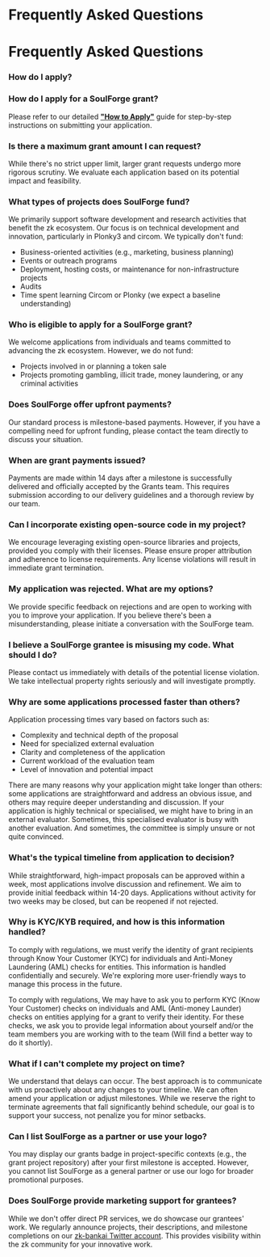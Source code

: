 # Frequently Asked Questions

# Frequently Asked Questions

### How do I apply?[​](https://github.com/zk-bankai/SoulForge#pencil-process "Direct link to How do I apply?")

### How do I apply for a SoulForge grant?

Please refer to our detailed **["How to Apply"](Process/how-to-apply.md)** guide for step-by-step instructions on submitting your application.

### Is there a maximum grant amount I can request?

While there's no strict upper limit, larger grant requests undergo more rigorous scrutiny. We evaluate each application based on its potential impact and feasibility.

### What types of projects does SoulForge fund?

We primarily support software development and research activities that benefit the zk ecosystem. Our focus is on technical development and innovation, particularly in Plonky3 and circom. We typically don't fund:
- Business-oriented activities (e.g., marketing, business planning)
- Events or outreach programs
- Deployment, hosting costs, or maintenance for non-infrastructure projects
- Audits
- Time spent learning Circom or Plonky (we expect a baseline understanding)

### Who is eligible to apply for a SoulForge grant?

We welcome applications from individuals and teams committed to advancing the zk ecosystem. However, we do not fund:
- Projects involved in or planning a token sale
- Projects promoting gambling, illicit trade, money laundering, or any criminal activities

### Does SoulForge offer upfront payments?

Our standard process is milestone-based payments. However, if you have a compelling need for upfront funding, please contact the team directly to discuss your situation.

### When are grant payments issued?

Payments are made within 14 days after a milestone is successfully delivered and officially accepted by the Grants team. This requires submission according to our delivery guidelines and a thorough review by our team.

### Can I incorporate existing open-source code in my project?

We encourage leveraging existing open-source libraries and projects, provided you comply with their licenses. Please ensure proper attribution and adherence to license requirements. Any license violations will result in immediate grant termination.

### My application was rejected. What are my options?

We provide specific feedback on rejections and are open to working with you to improve your application. If you believe there's been a misunderstanding, please initiate a conversation with the SoulForge team.

### I believe a SoulForge grantee is misusing my code. What should I do?

Please contact us immediately with details of the potential license violation. We take intellectual property rights seriously and will investigate promptly.

### Why are some applications processed faster than others?

Application processing times vary based on factors such as:
- Complexity and technical depth of the proposal
- Need for specialized external evaluation
- Clarity and completeness of the application
- Current workload of the evaluation team
- Level of innovation and potential impact

There are many reasons why your application might take longer than others: some applications are straightforward and address an obvious issue, and others may require deeper understanding and discussion. If your application is highly technical or specialised, we might have to bring in an external evaluator. Sometimes, this specialised evaluator is busy with another evaluation. And sometimes, the committee is simply unsure or not quite convinced.

### What's the typical timeline from application to decision?

While straightforward, high-impact proposals can be approved within a week, most applications involve discussion and refinement. We aim to provide initial feedback within 14-20 days. Applications without activity for two weeks may be closed, but can be reopened if not rejected.

### Why is KYC/KYB required, and how is this information handled?

To comply with regulations, we must verify the identity of grant recipients through Know Your Customer (KYC) for individuals and Anti-Money Laundering (AML) checks for entities. This information is handled confidentially and securely. We're exploring more user-friendly ways to manage this process in the future.

To comply with regulations, We may have to ask you to perform KYC (Know Your Customer) checks on individuals and AML (Anti-money Launder) checks on entities applying for a grant to verify their identity. For these checks, we ask you to provide legal information about yourself and/or the team members you are working with to the team (Will find a better way to do it shortly).

### What if I can't complete my project on time?

We understand that delays can occur. The best approach is to communicate with us proactively about any changes to your timeline. We can often amend your application or adjust milestones. While we reserve the right to terminate agreements that fall significantly behind schedule, our goal is to support your success, not penalize you for minor setbacks.

### Can I list SoulForge as a partner or use your logo?

You may display our grants badge in project-specific contexts (e.g., the grant project repository) after your first milestone is accepted. However, you cannot list SoulForge as a general partner or use our logo for broader promotional purposes.

### Does SoulForge provide marketing support for grantees?

While we don't offer direct PR services, we do showcase our grantees' work. We regularly announce projects, their descriptions, and milestone completions on our [zk-bankai Twitter account](https://x.com/zk_bankai). This provides visibility within the zk community for your innovative work.
